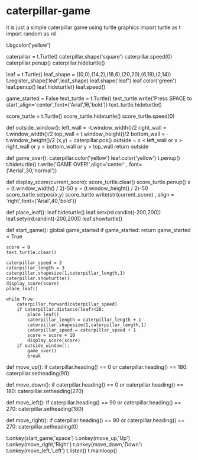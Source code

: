 # caterpillar-game
it is just a simple caterpillar game using turtle graphics
import turtle as t
import random as rd

t.bgcolor('yellow')

caterpillar = t.Turtle()
caterpillar.shape('square')
caterpillar.speed(0)
caterpillar.penup()
caterpillar.hideturtle()

leaf = t.Turtle()
leaf_shape = ((0,0),(14,2),(18,6),(20,20),(6,18),(2,14))
t.register_shape('leaf',leaf_shape)
leaf.shape('leaf')
leaf.color('green')
leaf.penup()
leaf.hideturtle()
leaf.speed()

game_started = False
text_turtle = t.Turtle()
text_turtle.write('Press SPACE to start',align='center',font=('Arial',16,'bold'))
text_turtle.hideturtle()

score_turtle = t.Turtle()
score_turtle.hideturtle()
score_turtle.speed(0)

def outside_window():
    left_wall = -t.window_width()/2
    right_wall = t.window_width()/2
    top_wall = t.window_height()/2
    bottom_wall = -t.window_height()/2
    (x,y) = caterpillar.pos()
    outside = x < left_wall or  x > right_wall or  y < bottom_wall or y > top_wall
    return outside

def game_over():
    caterpillar.color('yellow')
    leaf.color('yellow')
    t.penup()
    t.hideturtle()
    t.write('GAME OVER!',align='center' , font=('Aerial',30,'normal'))

def display_score(current_score):
    score_turtle.clear()
    score_turtle.penup()
    x = (t.window_width() / 2)-50
    y = (t.window_height() / 2)-50
    score_turtle.setpos(x,y)
    score_turtle.write(str(current_score) , align = 'right',font=('Arial',40,'bold'))

def place_leaf():
    leaf.hideturtle()
    leaf.setx(rd.randint(-200,200))
    leaf.sety(rd.randint(-200,200))
    leaf.showturtle()

def start_game():
    global game_started
    if game_started:
        return
    game_started = True

    score = 0
    text_turtle.clear()

    caterpillar_speed = 2
    caterpillar_length = 3
    caterpillar.shapesize(1,caterpillar_length,1)
    caterpillar.showturtle()
    display_score(score)
    place_leaf()

    while True:
        caterpillar.forward(caterpillar_speed)
        if caterpillar.distance(leaf)<20:
            place_leaf()
            caterpillar_length = caterpillar_length + 1
            caterpillar.shapesize(1,caterpillar_length,1)
            caterpillar_speed = caterpillar_speed + 1
            score = score + 10
            display_score(score)
        if outside_window():
            game_over()
            break

def move_up():
    if caterpillar.heading() == 0 or caterpillar.heading() == 180:
        caterpillar.setheading(90)

def move_down():
    if caterpillar.heading() == 0 or caterpillar.heading() == 180:
        caterpillar.setheading(270)

def move_left():
    if caterpillar.heading() == 90 or caterpillar.heading() == 270:
        caterpillar.setheading(180)

def move_right():
    if caterpillar.heading() == 90 or caterpillar.heading() == 270:
        caterpillar.setheading(0)

t.onkey(start_game,'space')
t.onkey(move_up,'Up')
t.onkey(move_right,'Right')
t.onkey(move_down,'Down')
t.onkey(move_left,'Left')
t.listen()
t.mainloop()
